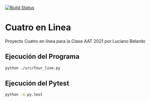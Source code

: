[![Build Status](https://travis-ci.com/lulobelardo/four_in_line.svg?branch=master)](https://travis-ci.com/lulobelardo/four_in_line)

# Cuatro en Linea
Proyecto Cuatro en línea para la Clase AAT 2021 por Luciano Belardo

## Ejecución del Programa

```sh
python ./src/four_line.py
```

## Ejecución del Pytest

```sh
python -m py.test
```
